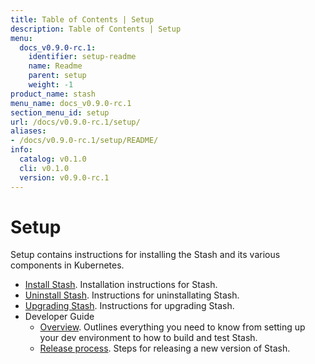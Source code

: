 ```yaml
---
title: Table of Contents | Setup
description: Table of Contents | Setup
menu:
  docs_v0.9.0-rc.1:
    identifier: setup-readme
    name: Readme
    parent: setup
    weight: -1
product_name: stash
menu_name: docs_v0.9.0-rc.1
section_menu_id: setup
url: /docs/v0.9.0-rc.1/setup/
aliases:
- /docs/v0.9.0-rc.1/setup/README/
info:
  catalog: v0.1.0
  cli: v0.1.0
  version: v0.9.0-rc.1
---
```


# Setup

Setup contains instructions for installing the Stash and its various components in Kubernetes.

- [Install Stash](/docs/v0.9.0-rc.1/setup/install). Installation instructions for Stash.
- [Uninstall Stash](/docs/v0.9.0-rc.1/setup/uninstall). Instructions for uninstallating Stash.
- [Upgrading Stash](/docs/v0.9.0-rc.1/setup/upgrade). Instructions for upgrading Stash.
- Developer Guide
  - [Overview](/docs/v0.9.0-rc.1/setup/developer-guide/overview). Outlines everything you need to know from setting up your dev environment to how to build and test Stash.
  - [Release process](/docs/v0.9.0-rc.1/setup/developer-guide/release). Steps for releasing a new version of Stash.
